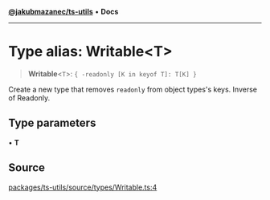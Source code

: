 [**@jakubmazanec/ts-utils**](../README.md) • **Docs**

---

# Type alias: Writable\<T\>

> **Writable**\<`T`\>: `{ -readonly [K in keyof T]: T[K] }`

Create a new type that removes `readonly` from object types's keys. Inverse of Readonly<T>.

## Type parameters

• **T**

## Source

[packages/ts-utils/source/types/Writable.ts:4](https://github.com/jakubmazanec/js-tools/blob/9580d5f68de35b95719fd49b679b2d5576d49582/packages/ts-utils/source/types/Writable.ts#L4)
